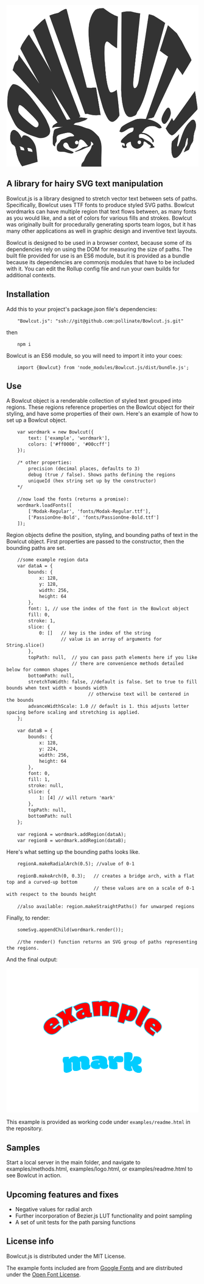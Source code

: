 ![Alt](./examples/logo.svg "The project logo")

## A library for hairy SVG text manipulation
Bowlcut.js is a library designed to stretch vector text between sets of paths. Specifically, Bowlcut uses TTF fonts to produce styled SVG paths. Bowlcut wordmarks can have multiple region that text flows between, as many fonts as you would like, and a set of colors for various fills and strokes. Bowlcut was originally built for procedurally generating sports team logos, but it has many other applications as well in graphic design and inventive text layouts.

Bowlcut is designed to be used in a browser context, because some of its dependencies rely on using the DOM for measuring the size of paths. The built file provided for use is an ES6 module, but it is provided as a bundle because its dependencies are commonjs modules that have to be included with it. You can edit the Rollup config file and run your own builds for additional contexts.

## Installation
Add this to your project's package.json file's dependencies:
```
	"Bowlcut.js": "ssh://git@github.com:pollinate/Bowlcut.js.git"
```
then
```
	npm i
```
Bowlcut is an ES6 module, so you will need to import it into your coes:
```
	import {Bowlcut} from 'node_modules/Bowlcut.js/dist/bundle.js';
```

## Use
A Bowlcut object is a renderable collection of styled text grouped into regions. These regions reference properties on the Bowlcut object for their styling, and have some properties of their own. Here's an example of how to set up a Bowlcut object.

```
	var wordmark = new Bowlcut({
		text: ['example', 'wordmark'],
		colors: ['#ff0000', '#00ccff']
	});

	/* other properties:
		precision (decimal places, defaults to 3)
		debug (true / false). Shows paths defining the regions
		uniqueId (hex string set up by the constructor)
	*/

	//now load the fonts (returns a promise):
	wordmark.loadFonts([
		['Modak-Regular', 'fonts/Modak-Regular.ttf'],
		['PassionOne-Bold', 'fonts/PassionOne-Bold.ttf']
	]);

```

Region objects define the position, styling, and bounding paths of text in the Bowlcut object. First properties are passed to the constructor, then the bounding paths are set.

```
	//some example region data
	var dataA = {
		bounds: {
			x: 128,
			y: 128,
			width: 256,
			height: 64
		},
		font: 1, // use the index of the font in the Bowlcut object
		fill: 0,
		stroke: 1,
		slice: {
			0: []	// key is the index of the string
					// value is an array of arguments for String.slice()
		},
		topPath: null,	// you can pass path elements here if you like
						// there are convenience methods detailed below for common shapes
		bottomPath: null,
		stretchToWidth: false, //default is false. Set to true to fill bounds when text width < bounds width
							  // otherwise text will be centered in the bounds
		advanceWidthScale: 1.0 // default is 1. this adjusts letter spacing before scaling and stretching is applied.
	};

	var dataB = {
		bounds: {
			x: 128,
			y: 224,
			width: 256,
			height: 64
		},
		font: 0,
		fill: 1,
		stroke: null,
		slice: {
			1: [4] // will return 'mark'
		},
		topPath: null,
		bottomPath: null
	};

	var regionA = wordmark.addRegion(dataA);
	var regionB = wordmark.addRegion(dataB);
```

Here's what setting up the bounding paths looks like.

```
	regionA.makeRadialArch(0.5); //value of 0-1

	regionB.makeArch(0, 0.3);	// creates a bridge arch, with a flat top and a curved-up bottom
								// these values are on a scale of 0-1 with respect to the bounds height

	//also available: region.makeStraightPaths() for unwarped regions
```

Finally, to render:

```
	someSvg.appendChild(wordmark.render());

	//the render() function returns an SVG group of paths representing the regions.
```

And the final output:

![Alt](./examples/readme-output.svg "Example Bowlcut image")

This example is provided as working code under `examples/readme.html` in the repository.

## Samples
Start a local server in the main folder, and navigate to examples/methods.html, examples/logo.html, or examples/readme.html to see Bowlcut in action.

## Upcoming features and fixes
- Negative values for radial arch
- Further incorporation of Bezier.js LUT functionality and point sampling
- A set of unit tests for the path parsing functions

## License info
Bowlcut.js is distributed under the MIT License.

The example fonts included are from [Google Fonts](fonts.google.com) and are distributed under the [Open Font License](http://scripts.sil.org/cms/scripts/page.php?site_id=nrsi&id=OFL_web).
